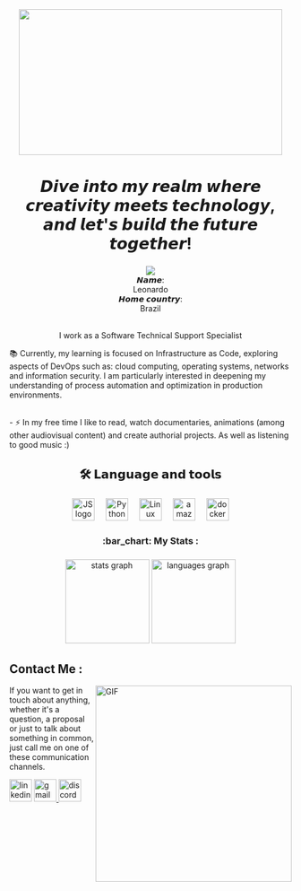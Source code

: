 <div align="center">
  <img height="260" width=470" src="https://media.giphy.com/media/3o6vY6L5NNr67HQW7S/giphy.gif"/>
</div>



<div align="center">

</div>


<h1 align="center">𝘿𝙞𝙫𝙚 𝙞𝙣𝙩𝙤 𝙢𝙮 𝙧𝙚𝙖𝙡𝙢 𝙬𝙝𝙚𝙧𝙚 𝙘𝙧𝙚𝙖𝙩𝙞𝙫𝙞𝙩𝙮 𝙢𝙚𝙚𝙩𝙨 𝙩𝙚𝙘𝙝𝙣𝙤𝙡𝙤𝙜𝙮, 𝙖𝙣𝙙 𝙡𝙚𝙩'𝙨 𝙗𝙪𝙞𝙡𝙙 𝙩𝙝𝙚 𝙛𝙪𝙩𝙪𝙧𝙚 𝙩𝙤𝙜𝙚𝙩𝙝𝙚𝙧!</h1>

###
    
  <div align="center">
    <img src="https://en.bloggif.com/tmp/6c7e32e8a5129f9646536db4af1f03d3/text.gif?1698606268">
</div>
  

<div align="center">
    <div>𝙉𝙖𝙢𝙚:</div>
    <div>Leonardo</div
    <br>
    <div>𝙃𝙤𝙢𝙚 𝙘𝙤𝙪𝙣𝙩𝙧𝙮:</div>
    <div>Brazil</div>
  <br>
</div>

<p align="center"> I work as a Software Technical Support Specialist <br>
<p>📚 Currently, my learning is focused on Infrastructure as Code, exploring aspects of DevOps such as: cloud computing, operating systems, networks and information security. I am particularly interested in deepening my understanding of process automation and optimization in production environments.<p/> 
<br>- ⚡ In my free time I like to read, watch documentaries, animations (among other audiovisual content) and create authorial projects. As well as listening to good music :) </p>

###

<h2 align="center">🛠 𝗟𝗮𝗻𝗴𝘂𝗮𝗴𝗲 𝗮𝗻𝗱 𝘁𝗼𝗼𝗹𝘀</h2>

###

<div align="center">
  <img src="https://cdn.jsdelivr.net/gh/devicons/devicon/icons/javascript/javascript-original.svg" height="40" alt="JS logo"  />
  <img width="12" />
  <img src="https://cdn.jsdelivr.net/gh/devicons/devicon/icons/python/python-original.svg" height="40" alt="Python"  />
  <img width="12" />
   <img src="https://cdn.jsdelivr.net/gh/devicons/devicon/icons/linux/linux-original.svg" height="40" alt="Linux"  />
  <img width="12" />
  <img src="https://cdn.jsdelivr.net/gh/devicons/devicon/icons/amazonwebservices/amazonwebservices-original.svg" height="40" alt="amazonwebservices logo"  />
  <img width="12" />
  <img src="https://cdn.jsdelivr.net/gh/devicons/devicon/icons/docker/docker-plain-wordmark.svg" height="40" alt="docker logo"  />
</div>


<h3 align="center"> :bar_chart: My Stats :</h3>

###

<div align="center">
  <img src="https://github-readme-stats.vercel.app/api?username=leonardovasconceloss&hide_title=false&hide_rank=false&show_icons=true&include_all_commits=true&count_private=true&disable_animations=false&theme=dark&locale=en&hide_border=false&order=1" height="150" alt="stats graph"  />
  <img src="https://github-readme-stats.vercel.app/api/top-langs?username=leonardovasconceloss&locale=en&hide_title=false&layout=compact&card_width=320&langs_count=5&theme=dark&hide_border=false&order=2" height="150" alt="languages graph"  />
</div>

###


## Contact Me :

<p>


<img hight="220" width="350" align="right" alt="GIF" src="https://media.giphy.com/media/SvGFA2WF9IP0WjmzvE/giphy.gif">


If you want to get in touch about anything, whether it's a question, a proposal or just to talk about something in common, just call me on one of these communication channels.

<div align="left">
  <img src="https://img.shields.io/static/v1?message=LinkedIn&logo=linkedin&label=&color=0077B5&logoColor=white&labelColor=&style=for-the-badge" height="40" alt="linkedin logo"  />
  
<a href="mailto:leonardovsestudos@gmail.com">
    <img src="https://img.shields.io/static/v1?message=Gmail&logo=gmail&label=&color=D14836&logoColor=white&labelColor=&style=for-the-badge" height="40" alt="gmail logo" />
</a>

  <img src="https://img.shields.io/static/v1?message=Discord&logo=discord&label=&color=7289DA&logoColor=white&labelColor=&style=for-the-badge" height="40" alt="discord logo"  />
</div>

###











